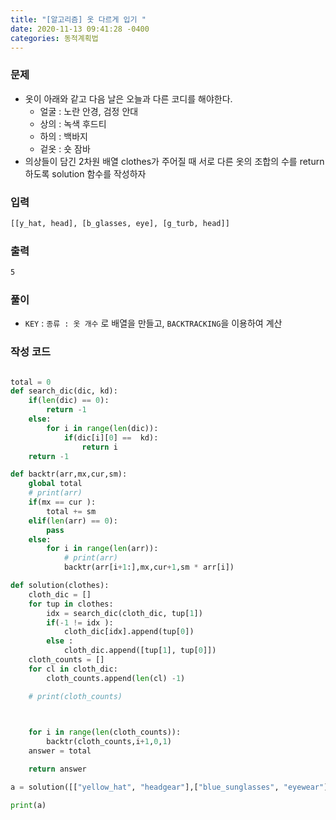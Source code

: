 ```yaml
---
title: "[알고리즘] 옷 다르게 입기 "
date: 2020-11-13 09:41:28 -0400
categories: 동적계획법
---
```


### 문제

- 옷이 아래와 같고 다음 날은 오늘과 다른 코디를 해야한다.
    - 얼굴 : 노란 안경, 검정 안대
    - 상의 : 녹색 후드티
    - 하의 : 백바지
    - 겉옷 : 숏 잠바
- 의상들이 담긴 2차원 배열 clothes가 주어질 때 서로 다른 옷의 조합의 수를 return 하도록 solution 함수를 작성하자


### 입력

```bash
[[y_hat, head], [b_glasses, eye], [g_turb, head]]
```

### 출력

```bash
5
```

### 풀이

- ``KEY`` : ``종류 : 옷 개수`` 로 배열을 만들고, ``BACKTRACKING``을 이용하여 계산

### 작성 코드

```py

total = 0
def search_dic(dic, kd):
    if(len(dic) == 0):
        return -1
    else:
        for i in range(len(dic)):
            if(dic[i][0] ==  kd):
                return i
    return -1

def backtr(arr,mx,cur,sm):
    global total
    # print(arr)
    if(mx == cur ):
        total += sm
    elif(len(arr) == 0):
        pass
    else:
        for i in range(len(arr)):
            # print(arr)
            backtr(arr[i+1:],mx,cur+1,sm * arr[i])

def solution(clothes):
    cloth_dic = []
    for tup in clothes:
        idx = search_dic(cloth_dic, tup[1])
        if(-1 != idx ):
            cloth_dic[idx].append(tup[0])
        else :
            cloth_dic.append([tup[1], tup[0]])
    cloth_counts = []
    for cl in cloth_dic:
        cloth_counts.append(len(cl) -1)

    # print(cloth_counts)

    

    for i in range(len(cloth_counts)):
        backtr(cloth_counts,i+1,0,1)
    answer = total

    return answer

a = solution([["yellow_hat", "headgear"],["blue_sunglasses", "eyewear"], ["green_turban", "headgear"]])

print(a)
```
